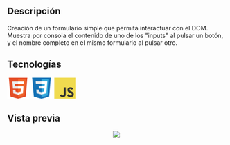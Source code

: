 ## Descripción  
Creación de un formulario simple que permita interactuar con el DOM. Muestra por consola el contenido de uno de los "inputs" al pulsar un botón, 
y el nombre completo en el mismo formulario al pulsar otro.

## Tecnologías
<span>
<img src="https://github.com/devicons/devicon/blob/master/icons/html5/html5-original.svg" alt="html5" width="50" height="50"/>
<img src="https://github.com/devicons/devicon/blob/master/icons/css3/css3-original.svg" alt="css3" width="50" height="50"/>
<img src="https://github.com/devicons/devicon/blob/master/icons/javascript/javascript-original.svg" alt="css3" width="50" height="50"/>
</span>

## Vista previa
<p align="center">
<img src="https://user-images.githubusercontent.com/125128610/220326705-7495a646-749e-41d3-a7e5-dddb3bbce470.png">
</p>



